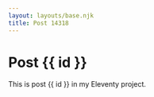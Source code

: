 ```yaml
---
layout: layouts/base.njk
title: Post 14318
---
```


# Post {{ id }}

This is post {{ id }} in my Eleventy project.
